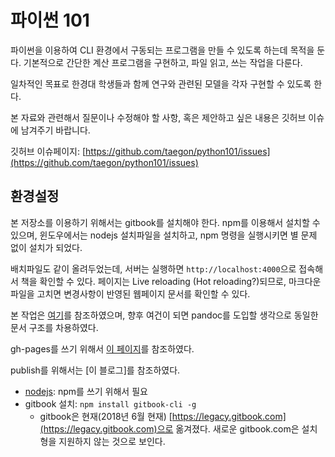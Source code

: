 # 파이썬 101

파이썬을 이용하여 CLI 환경에서 구동되는 프로그램을 만들 수 있도록 하는데 목적을 둔다. 기본적으로 간단한 계산 프로그램을 구현하고, 파일 읽고, 쓰는 작업을 다룬다.

일차적인 목표로 한경대 학생들과 함께 연구와 관련된 모델을 각자 구현할 수 있도록 한다.

본 자료와 관련해서 질문이나 수정해야 할 사항, 혹은 제안하고 싶은 내용은 깃허브 이슈에 남겨주기 바랍니다.

깃허브 이슈페이지: [https://github.com/taegon/python101/issues](https://github.com/taegon/python101/issues)

## 환경설정

본 저장소를 이용하기 위해서는 gitbook를 설치해야 한다. npm를 이용해서 설치할 수 있으며, 윈도우에서는 nodejs 설치파일을 설치하고, npm 명령을 실행시키면 별 문제 없이 설치가 되었다.

배치파일도 같이 올려두었는데, 서버는 실행하면 `http://localhost:4000`으로 접속해서 책을 확인할 수 있다. 페이지는 Live reloading (Hot reloading?)되므로, 마크다운 파일을 고치면 변경사항이 반영된 웹페이지 문서를 확인할 수 있다.

본 작업은 [여기](http://blog.appkr.kr/work-n-play/pandoc-gitbook-%EC%A0%84%EC%9E%90%EC%B6%9C%ED%8C%90/)를 참조하였으며, 향후 여건이 되면 pandoc를 도입할 생각으로 동일한 문서 구조를 차용하였다.

gh-pages를 쓰기 위해서 [이 페이지](https://tech.ssut.me/2015/07/28/start-python-documentation-using-sphinx/)를 참조하였다.

publish를 위해서는 [이 블로그]를 참조하였다.

* [nodejs](https://nodejs.org/en/): npm를 쓰기 위해서 필요
* gitbook 설치: `npm install gitbook-cli -g`
  * gitbook은 현재(2018년 6월 현재) [https://legacy.gitbook.com](https://legacy.gitbook.com)으로 옮겨졌다. 새로운 gitbook.com은 설치형을 지원하지 않는 것으로 보인다.
